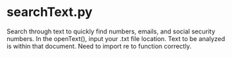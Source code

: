 # searchText.py
Search through text to quickly find numbers, emails, and social security numbers.
In the openText(), input your .txt file location. Text to be analyzed is within that document. 
Need to import re to function correctly.
